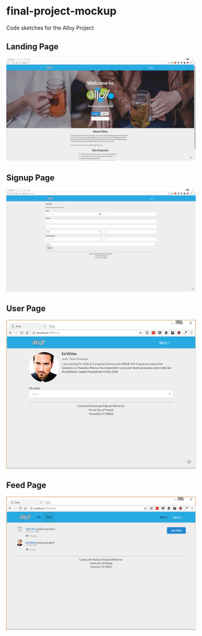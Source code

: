 # final-project-mockup
Code sketches for the Alloy Project

## Landing Page
![landing page](/doc/landing-page.png)

## Signup Page
![landing page](/doc/signup.png)

## User Page
![landing page](/doc/user-page.png)

## Feed Page
![landing page](/doc/feed-page.png)
